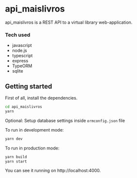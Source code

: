 # api_maislivros

api_maislivros is a REST API to a virtual library web-application. 

### Tech used
 - javascript
 - node.js
 - typescript
 - express
 - TypeORM
 - sqlite

## Getting started

First of all, install the dependencies.

```sh
cd api_maislivros
yarn
```

Optional: Setup database settings inside `ormconfig.json` file

To run in development mode:
```sh
yarn dev
```

To run in production mode:
```sh
yarn build
yarn start
```

You can see it running on http://localhost:4000.